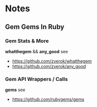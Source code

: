 # Notes

## Gem Gems In Ruby


###  Gem Stats & More

**whatthegem** && **any_good**  see
- <https://github.com/zverok/whatthegem>
- <https://github.com/zverok/any_good>



### Gem API Wrappers / Calls

**gems** see
- <https://github.com/rubygems/gems>